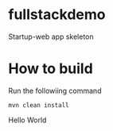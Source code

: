 # fullstackdemo
Startup-web app skeleton

# How to build
Run the followiing command

```
mvn clean install
```
Hello World





